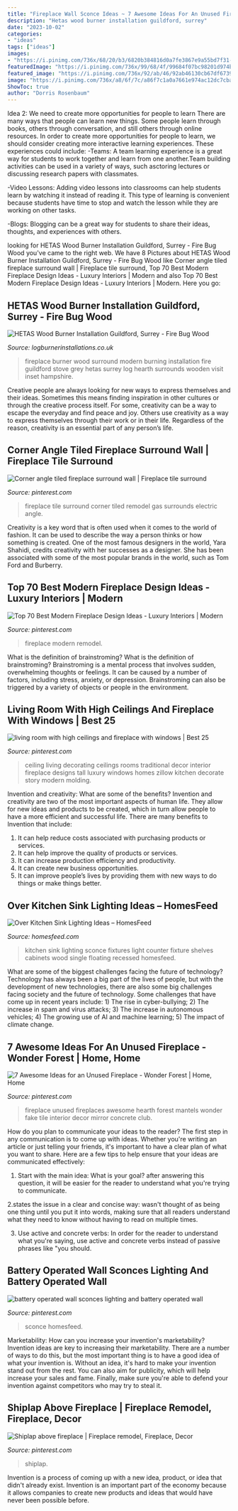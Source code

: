 ```yaml
---
title: "Fireplace Wall Sconce Ideas ~ 7 Awesome Ideas For An Unused Fireplace"
description: "Hetas wood burner installation guildford, surrey"
date: "2023-10-02"
categories:
- "ideas"
tags: ["ideas"]
images:
- "https://i.pinimg.com/736x/68/20/b3/6820b384816d0a7fe3867e9a55bd7f31--wall-sconce-lighting-wall-sconces.jpg"
featuredImage: "https://i.pinimg.com/736x/99/68/4f/99684f07bc98201d974bb2892724bf0c--cozy-fireplace-fireplace-mantels.jpg"
featured_image: "https://i.pinimg.com/736x/92/ab/46/92ab46130cb67df6739451c7fbd64ca1.jpg"
image: "https://i.pinimg.com/736x/a8/6f/7c/a86f7c1a0a7661e974ac12dc7cba6a6e.jpg"
ShowToc: true
author: "Dorris Rosenbaum"
---
```



Idea 2: We need to create more opportunities for people to learn
There are many ways that people can learn new things. Some people learn through books, others through conversation, and still others through online resources. In order to create more opportunities for people to learn, we should consider creating more interactive learning experiences. These experiences could include:
-Teams: A team learning experience is a great way for students to work together and learn from one another.Team building activities can be used in a variety of ways, such asctoring lectures or discussing research papers with classmates.

-Video Lessons: Adding video lessons into classrooms can help students learn by watching it instead of reading it. This type of learning is convenient because students have time to stop and watch the lesson while they are working on other tasks.

-Blogs: Blogging can be a great way for students to share their ideas, thoughts, and experiences with others.

	

		
looking for HETAS Wood Burner Installation Guildford, Surrey - Fire Bug Wood you've came to the right web. We have 8 Pictures about HETAS Wood Burner Installation Guildford, Surrey - Fire Bug Wood like Corner angle tiled fireplace surround wall | Fireplace tile surround, Top 70 Best Modern Fireplace Design Ideas - Luxury Interiors | Modern and also Top 70 Best Modern Fireplace Design Ideas - Luxury Interiors | Modern. Here you go:
		
    
## HETAS Wood Burner Installation Guildford, Surrey - Fire Bug Wood

<img loading=lazy src="http://logburnerinstallations.co.uk/wp-content/uploads/2018/04/modern-fireplace-surround-0107.jpg" onerror="this.onerror=null;this.src='https://tse3.mm.bing.net/th?id=OIP.oY_5-jGh7rvfdZ3lyNW-3gHaJ4&amp;pid=15.1';" alt="HETAS Wood Burner Installation Guildford, Surrey - Fire Bug Wood">

_Source: logburnerinstallations.co.uk_

>fireplace burner wood surround modern burning installation fire guildford stove grey hetas surrey log hearth surrounds wooden visit inset hampshire. 

	

Creative people are always looking for new ways to express themselves and their ideas. Sometimes this means finding inspiration in other cultures or through the creative process itself. For some, creativity can be a way to escape the everyday and find peace and joy. Others use creativity as a way to express themselves through their work or in their life. Regardless of the reason, creativity is an essential part of any person’s life.

    
## Corner Angle Tiled Fireplace Surround Wall | Fireplace Tile Surround

<img loading=lazy src="https://i.pinimg.com/736x/23/ca/aa/23caaaf251ad5ef00fc26ca4963c2869.jpg" onerror="this.onerror=null;this.src='https://tse3.mm.bing.net/th?id=OIP.35BElBB-3V4ZU91RCnMDygHaLH&amp;pid=15.1';" alt="Corner angle tiled fireplace surround wall | Fireplace tile surround">

_Source: pinterest.com_

>fireplace tile surround corner tiled remodel gas surrounds electric angle. 

	

Creativity is a key word that is often used when it comes to the world of fashion. It can be used to describe the way a person thinks or how something is created. One of the most famous designers in the world, Yara Shahidi, credits creativity with her successes as a designer. She has been associated with some of the most popular brands in the world, such as Tom Ford and Burberry.

    
## Top 70 Best Modern Fireplace Design Ideas - Luxury Interiors | Modern

<img loading=lazy src="https://i.pinimg.com/736x/32/45/e6/3245e63b57058799cc116ff313ce82e0.jpg" onerror="this.onerror=null;this.src='https://tse4.mm.bing.net/th?id=OIP.pIAWxjmXkYaX7Wwal5HatwHaJ6&amp;pid=15.1';" alt="Top 70 Best Modern Fireplace Design Ideas - Luxury Interiors | Modern">

_Source: pinterest.com_

>fireplace modern remodel. 

	

What is the definition of brainstroming?
What is the definition of brainstroming? Brainstroming is a mental process that involves sudden, overwhelming thoughts or feelings. It can be caused by a number of factors, including stress, anxiety, or depression. Brainstroming can also be triggered by a variety of objects or people in the environment.

    
## Living Room With High Ceilings And Fireplace With Windows | Best 25

<img loading=lazy src="https://i.pinimg.com/736x/92/ab/46/92ab46130cb67df6739451c7fbd64ca1.jpg" onerror="this.onerror=null;this.src='https://tse3.mm.bing.net/th?id=OIP.-0mGZVV1MAvcwRRn8H-DCAHaKt&amp;pid=15.1';" alt="living room with high ceilings and fireplace with windows | Best 25">

_Source: pinterest.com_

>ceiling living decorating ceilings rooms traditional decor interior fireplace designs tall luxury windows homes zillow kitchen decorate story modern molding. 

	

Invention and creativity: What are some of the benefits?
Invention and creativity are two of the most important aspects of human life. They allow for new ideas and products to be created, which in turn allow people to have a more efficient and successful life. There are many benefits to Invention that include: 
1. It can help reduce costs associated with purchasing products or services. 
2. It can help improve the quality of products or services. 
3. It can increase production efficiency and productivity. 
4. It can create new business opportunities. 
5. It can improve people’s lives by providing them with new ways to do things or make things better.

    
## Over Kitchen Sink Lighting Ideas – HomesFeed

<img loading=lazy src="https://homesfeed.com/wp-content/uploads/2015/08/Single-wall-sconce-light-fixture-some-floating-wood-shelves-black-kitchen-counter-double-stainless-steel-sink-and-faucet-white-base-cabinets-hardwood-floors-recessed-light-fixtures-on-ceiling.jpg" onerror="this.onerror=null;this.src='https://tse2.mm.bing.net/th?id=OIP.bu5oVE9kpLnP0tUqRjKecgHaLH&amp;pid=15.1';" alt="Over Kitchen Sink Lighting Ideas – HomesFeed">

_Source: homesfeed.com_

>kitchen sink lighting sconce fixtures light counter fixture shelves cabinets wood single floating recessed homesfeed. 

	

What are some of the biggest challenges facing the future of technology?
Technology has always been a big part of the lives of people, but with the development of new technologies, there are also some big challenges facing society and the future of technology. Some challenges that have come up in recent years include: 1) The rise in cyber-bullying; 2) The increase in spam and virus attacks; 3) The increase in autonomous vehicles; 4) The growing use of AI and machine learning; 5) The impact of climate change.

    
## 7 Awesome Ideas For An Unused Fireplace - Wonder Forest | Home, Home

<img loading=lazy src="https://i.pinimg.com/736x/99/68/4f/99684f07bc98201d974bb2892724bf0c--cozy-fireplace-fireplace-mantels.jpg" onerror="this.onerror=null;this.src='https://tse2.mm.bing.net/th?id=OIP.e21jlwOLD3gJA4aR1b96mgHaLG&amp;pid=15.1';" alt="7 Awesome Ideas for an Unused Fireplace - Wonder Forest | Home, Home">

_Source: pinterest.com_

>fireplace unused fireplaces awesome hearth forest mantels wonder fake tile interior decor mirror concrete club. 

	

How do you plan to communicate your ideas to the reader?
The first step in any communication is to come up with ideas. Whether you're writing an article or just telling your friends, it's important to have a clear plan of what you want to share. Here are a few tips to help ensure that your ideas are communicated effectively:
1. Start with the main idea: What is your goal? after answering this question, it will be easier for the reader to understand what you're trying to communicate.

2.states the issue in a clear and concise way: wasn't thought of as being one thing until you put it into words, making sure that all readers understand what they need to know without having to read on multiple times.

3. Use active and concrete verbs: In order for the reader to understand what you're saying, use active and concrete verbs instead of passive phrases like "you should.

    
## Battery Operated Wall Sconces Lighting And Battery Operated Wall

<img loading=lazy src="https://i.pinimg.com/736x/68/20/b3/6820b384816d0a7fe3867e9a55bd7f31--wall-sconce-lighting-wall-sconces.jpg" onerror="this.onerror=null;this.src='https://tse4.mm.bing.net/th?id=OIP.WpVxTBI6-bZBS8SuJ3QgnQHaJ5&amp;pid=15.1';" alt="battery operated wall sconces lighting and battery operated wall">

_Source: pinterest.com_

>sconce homesfeed. 

	

Marketability: How can you increase your invention's marketability?
Invention ideas are key to increasing their marketability. There are a number of ways to do this, but the most important thing is to have a good idea of what your invention is. Without an idea, it's hard to make your invention stand out from the rest. You can also aim for publicity, which will help increase your sales and fame. Finally, make sure you're able to defend your invention against competitors who may try to steal it.

    
## Shiplap Above Fireplace | Fireplace Remodel, Fireplace, Decor

<img loading=lazy src="https://i.pinimg.com/736x/a8/6f/7c/a86f7c1a0a7661e974ac12dc7cba6a6e.jpg" onerror="this.onerror=null;this.src='https://tse3.mm.bing.net/th?id=OIP.0VMVVaEEn5BMLSEy3AWGOgHaJ3&amp;pid=15.1';" alt="Shiplap above fireplace | Fireplace remodel, Fireplace, Decor">

_Source: pinterest.com_

>shiplap. 

	

Invention is a process of coming up with a new idea, product, or idea that didn't already exist. Invention is an important part of the economy because it allows companies to create new products and ideas that would have never been possible before.


